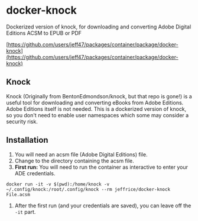 # docker-knock
Dockerized version of knock, for downloading and converting Adobe Digital Editions ACSM to EPUB or PDF

[https://github.com/users/jeff47/packages/container/package/docker-knock](https://github.com/users/jeff47/packages/container/package/docker-knock)


##  Knock
Knock (Originally from BentonEdmondson/knock, but that repo is gone!) is a useful tool for downloading and converting eBooks from Adobe Editions.  Adobe Editions itself is not needed.  This is a dockerized version of knock, so you don't need to enable user namespaces which some may consider a security risk.

## Installation
1.  You will need an acsm file (Adobe Digital Editions) file.
1.  Change to the directory containing the acsm file.
1.  **First run:** You will need to run the container as interactive to enter your ADE credentials.

```docker run -it -v $(pwd):/home/knock -v ~/.config/knock:/root/.config/knock --rm jeffrice/docker-knock File.acsm```

1.  After the first run (and your credentials are saved), you can leave off the ```-it``` part.

